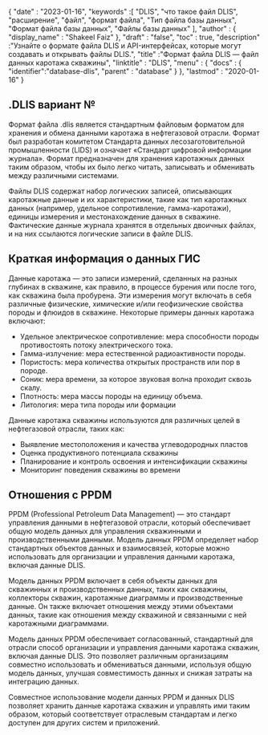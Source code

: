 {
  "date" : "2023-01-16",
  "keywords" :[ "DLIS", "что такое файл DLIS", "расширение", "файл", "формат файла", "Тип файла базы данных", "Формат файла базы данных", "Файлы базы данных" ],
  "author" : {
    "display_name" : "Shakeel Faiz"
},
  "draft" : "false",
  "toc" : true,
  "description" :"Узнайте о формате файла DLIS и API-интерфейсах, которые могут создавать и открывать файлы DLIS.",
  "title" :"Формат файла DLIS — файл данных каротажа скважины",
  "linktitle" : "DLIS",
  "menu" : {
    "docs" : {
      "identifier":"database-dlis",
      "parent" : "database"
}
},
  "lastmod" : "2020-01-16"
}

## .DLIS вариант №

Формат файла .dlis является стандартным файловым форматом для хранения и обмена данными каротажа в нефтегазовой отрасли. Формат был разработан комитетом Стандарта данных лесозаготовительной промышленности (LIDS) и означает «Стандарт цифровой информации журнала». Формат предназначен для хранения каротажных данных таким образом, чтобы их было легко читать, записывать и обменивать между различными системами.

Файлы DLIS содержат набор логических записей, описывающих каротажные данные и их характеристики, такие как тип каротажных данных (например, удельное сопротивление, гамма-каротажи), единицы измерения и местонахождение данных в скважине. Фактические данные журнала хранятся в отдельных двоичных файлах, и на них ссылаются логические записи в файле DLIS.

## Краткая информация о данных ГИС

Данные каротажа — это записи измерений, сделанных на разных глубинах в скважине, как правило, в процессе бурения или после того, как скважина была пробурена. Эти измерения могут включать в себя различные физические, химические и/или геофизические свойства породы и флюидов в скважине. Некоторые примеры данных каротажа включают:

- Удельное электрическое сопротивление: мера способности породы противостоять потоку электрического тока.
- Гамма-излучение: мера естественной радиоактивности породы.
- Пористость: мера количества открытых пространств или пор в породе.
- Соник: мера времени, за которое звуковая волна проходит сквозь скалу.
- Плотность: мера массы породы на единицу объема.
- Литология: мера типа породы или формации

Данные каротажа скважины используются для различных целей в нефтегазовой отрасли, таких как:

- Выявление местоположения и качества углеводородных пластов
- Оценка продуктивного потенциала скважины
- Планирование и контроль освоения и интенсификации скважины
- Мониторинг поведения скважины во времени

## Отношения с PPDM

PPDM (Professional Petroleum Data Management) — это стандарт управления данными в нефтегазовой отрасли, который обеспечивает общую модель данных для управления скважинными и производственными данными. Модель данных PPDM определяет набор стандартных объектов данных и взаимосвязей, которые можно использовать для организации и управления данными каротажа, включая данные DLIS.

Модель данных PPDM включает в себя объекты данных для скважинных и производственных данных, таких как скважины, коллекторы скважин, каротажные диаграммы и производственные данные. Он также включает отношения между этими объектами данных, такие как отношения между скважиной и связанными с ней каротажными диаграммами.

Модель данных PPDM обеспечивает согласованный, стандартный для отрасли способ организации и управления данными каротажа скважин, включая данные DLIS. Это позволяет различным организациям совместно использовать и обмениваться данными, используя общую модель данных, улучшая совместимость данных и снижая затраты на интеграцию данных.

Совместное использование модели данных PPDM и данных DLIS позволяет хранить данные каротажа скважин и управлять ими таким образом, который соответствует отраслевым стандартам и легко доступен для других систем и приложений.


